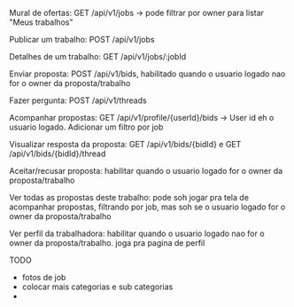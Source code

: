 Mural de ofertas: GET /api/v1/jobs -> pode filtrar por owner para listar "Meus trabalhos"

Publicar um trabalho: POST /api/v1/jobs

Detalhes de um trabalho: GET /api/v1/jobs/:jobId

Enviar proposta: POST /api/v1/bids, habilitado quando o usuario logado nao for o owner da proposta/trabalho

Fazer pergunta: POST /api/v1/threads

Acompanhar propostas: GET /api/v1/profile/{userId}/bids -> User id eh o usuario logado. Adicionar um filtro por job

Visualizar resposta da proposta: GET /api/v1/bids/{bidId} e GET /api/v1/bids/{bidId}/thread

Aceitar/recusar proposta: habilitar quando o usuario logado for o owner da proposta/trabalho

Ver todas as propostas deste trabalho: pode soh jogar pra tela de acompanhar propostas, filtrando por job, mas soh se o
usuario logado for o owner da proposta/trabalho

Ver perfil da trabalhadora: habilitar quando o usuario logado nao for o owner da proposta/trabalho. joga pra pagina de
perfil

TODO

* fotos de job
* colocar mais categorias e sub categorias
* 